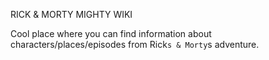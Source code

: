 RICK & MORTY 
MIGHTY WIKI



Cool place where you can find information about characters/places/episodes from Rick`s & Morty`s adventure.

